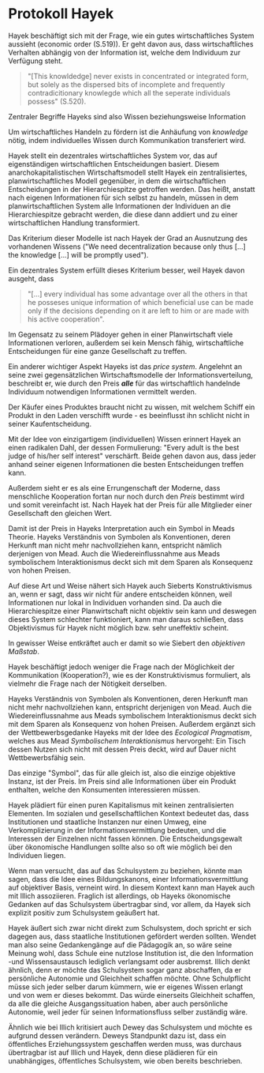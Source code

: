 # Protokoll Hayek
<!-- TODO MH: die hinweise auf die Textherkunft (Protokoll), wie auch die stilistischen Unterschiede müssen raus -->

Hayek beschäftigt sich mit der Frage, wie ein gutes wirtschaftliches System aussieht (economic order (S.519)).
Er geht davon aus, dass wirtschaftliches Verhalten abhängig von der Information ist, welche dem Individuum zur Verfügung steht.
<!-- TODO MH: zu unpräzise, lieber von Information ausgehen -->

>"[This knowldedge] never exists in concentrated or integrated form, but solely as the dispersed bits of incomplete and frequently contradicitionary knowlegde which all the seperate individuals possess" (S.520).

Zentraler Begriffe Hayeks sind also Wissen beziehungsweise Information
<!-- FIXME MH: kein grund hier englisch zu verwenden -->
Um wirtschaftliches Handeln zu fördern ist die Anhäufung von *knowledge* nötig, indem individuelles Wissen durch Kommunikation transferiert wird.
<!-- FIXME MH: trivial/zirkulär. Lieber anhand eines Beispiels erklären, welche Art von wissen *aggregiert* werden muss -->

Hayek stellt ein dezentrales wirtschaftliches System vor, das auf eigenständigen wirtschaftlichen Entscheidungen basiert.
Diesem anarchokapitalistischen Wirtschaftsmodell stellt Hayek ein zentralisiertes, planwirtschaftliches Modell gegenüber, in dem die wirtschaftlichen Entscheidungen in der Hierarchiespitze getroffen werden.
Das heißt, anstatt nach eigenen Informationen für sich selbst zu handeln, müssen in dem planwirtschaftlichen System alle Informationen der Individuen an die Hierarchiespitze gebracht werden, die diese dann addiert und zu einer wirtschaftlichen Handlung transformiert.
<!-- TODO: MH oben stehenden 3 sätze sind zu lang, nicht präzise genug. Es geht in allem um die aggregation von infos. Hier brauchen wir einen Textauszug. -->
Das Kriterium dieser Modelle ist nach Hayek der Grad an Ausnutzung des vorhandenen Wissens ("We need decentralization because only thus [...] the knowledge [...] will be promptly used").
<!-- TODO: Niko, findet jemand ein besseres Zitat? -->
Ein dezentrales System erfüllt dieses Kriterium besser, weil Hayek davon ausgeht, dass

> "[...] every individual has some advantage over all the others in that he posseses unique information of which beneficial use can be made only if the decisions depending on it are left to him or are made with his active cooperation".

Im Gegensatz zu seinem Plädoyer gehen in einer Planwirtschaft viele Informationen verloren, außerdem sei kein Mensch fähig, wirtschaftliche Entscheidungen für eine ganze Gesellschaft zu treffen.
<!-- FIXME: MH Die beiden teile dieses Satzes bedeuten dasselbe, zirkulär -->

Ein anderer wichtiger Aspekt Hayeks ist das *price system*.
Angelehnt an seine zwei gegensätzlichen Wirtschaftsmodelle der Informationsverteilung, beschreibt er, wie durch den Preis ***alle*** für das wirtschaftlich handelnde Individuum notwendigen Informationen vermittelt werden.
<!-- TODO: MH das sind nicht *seine* Wirtschaftsmodelle -->
Der Käufer eines Produktes braucht nicht zu wissen, mit welchem Schiff ein Produkt in den Laden verschifft wurde - es beeinflusst ihn schlicht nicht in seiner Kaufentscheidung.
<!-- TODO: MH die struktur ist murks, hier folgen mehr oder weniger zusammenhanglose Absätze aufeinander -->

Mit der Idee von einzigartigem (individuellen) Wissen erinnert Hayek an einen radikalen Dahl, der dessen Formulierung: "Every adult is the best judge of his/her self interest" verschärft.
Beide gehen davon aus, dass jeder anhand seiner eigenen Informationen die besten Entscheidungen treffen kann.

<!-- FIXME: MH Begriffe sind zu unpräzise: es geht nicht um einzigartiges Wissen ... -->

Außerdem sieht er es als eine Errungenschaft der Moderne, dass menschliche Kooperation fortan nur noch durch den *Preis* bestimmt wird und somit vereinfacht ist.
Nach Hayek hat der Preis für alle Mitglieder einer Gesellschaft den gleichen Wert.
<!-- TODO: MH Quelle? -->
Damit ist der Preis in Hayeks Interpretation auch ein Symbol in Meads Theorie.
Hayeks Verständnis von Symbolen als Konventionen, deren Herkunft man nicht mehr nachvollziehen kann, entspricht nämlich derjenigen von Mead.
Auch die Wiedereinflussnahme aus Meads symbolischem Interaktionismus deckt sich mit dem Sparen als Konsequenz von hohen Preisen.

Auf diese Art und Weise nähert sich Hayek auch Sieberts Konstruktivismus an, wenn er sagt, dass wir nicht für andere entscheiden können, weil Informationen nur lokal in Individuen vorhanden sind.
Da auch die Hierarchiespitze einer Planwirtschaft nicht objektiv sein kann und deswegen dieses System schlechter funktioniert, kann man daraus schließen, dass Objektivismus für Hayek nicht möglich bzw. sehr uneffektiv scheint.
<!-- TODO: MH zirkulär! Genauer auf Natur und Möglichkeiten der Aggregation und Messung von Informationen abstellen -->
In gewisser Weise entkräftet auch er damit so wie Siebert den *objektiven Maßstab*.
<!-- TODO: MH: nein,  hayek entkräftet garnichts; er hat einfach ein anderes Modell. Im übrigen verneint Hayek nicht per se objektives Wissen; er hält es nur für weniger weit verbreitet -->
Hayek beschäftigt jedoch weniger die Frage nach der Möglichkeit der Kommunikation (Kooperation?), wie es der Konstruktivismus formuliert, als vielmehr die Frage nach der Nötigkeit derselben.
<!-- TODO: MH gute arbeit, elegante Schlussfolgerung! Mehr darauf hinarbeiten -->

Hayeks Verständnis von Symbolen als Konventionen, deren Herkunft man nicht mehr nachvollziehen kann, entspricht derjenigen von Mead.
Auch die Wiedereinflussnahme aus Meads symbolischem Interaktionismus deckt sich mit dem Sparen als Konsequenz von hohen Preisen.
Außerdem ergänzt sich der Wettbewerbsgedanke Hayeks mit der Idee des *Ecological Pragmatism*, welches aus Mead *Symbolischem Interaktionismus* hervorgeht:
Ein Tisch dessen Nutzen sich nicht mit dessen Preis deckt, wird auf Dauer nicht Wettbewerbsfähig sein.
<!-- FIXME: MH: nein, das ergänzt sich garnicht, das widerspricht sich! Wie sollte sich das ergänzen? -->
Das einzige "Symbol", das für alle gleich ist, also die einzige objektive Instanz, ist der Preis.
Im Preis sind alle Informationen über ein Produkt enthalten, welche den Konsumenten interessieren müssen.  

<!-- TODO: Sagt er das wirklich? Textnachweis -->

Hayek plädiert für einen puren Kapitalismus mit keinen zentralisierten Elementen.
Im sozialen und gesellschaftlichen Kontext bedeutet das, dass Institutionen und staatliche Instanzen nur einen Umweg, eine Verkomplizierung in der Informationsvermittlung bedeuten, und die Interessen der Einzelnen nicht fassen können.
Die Entscheidungsgewalt über ökonomische Handlungen sollte also so oft wie möglich bei den Individuen liegen.

Wenn man versucht, das auf das Schulsystem zu beziehen, könnte man sagen, dass die Idee eines Bildungskanons, einer Informationsvermittlung auf objektiver Basis, verneint wird.
In diesem Kontext kann man Hayek auch mit Illich assoziieren.
Fraglich ist allerdings, ob Hayeks ökonomische Gedanken auf das Schulsystem übertragbar sind, vor allem, da Hayek sich explizit positiv zum Schulsystem geäußert hat.

Hayek äußert sich zwar nicht direkt zum Schulsystem, doch spricht er sich dagegen aus, dass staatliche Institutionen gefördert werden sollten. Wendet man also seine Gedankengänge auf die Pädagogik an, so wäre seine Meinung wohl, dass Schule eine nutzlose Institution ist, die den Information -und Wissensaustausch lediglich verlangsamt oder ausbremst.
Illich denkt ähnlich, denn er möchte das Schulsystem sogar ganz abschaffen, da er persönliche Autonomie und Gleichheit schaffen möchte. Ohne Schulpflicht müsse sich jeder selber darum kümmern, wie er eigenes Wissen erlangt und von wem er dieses bekommt. Das würde einerseits Gleichheit schaffen, da alle die gleiche Ausgangssituation haben, aber auch persönliche Autonomie, weil jeder für seinen Informationsfluss selber zuständig wäre.

Ähnlich wie bei Illich kritisiert auch Dewey das Schulsystem und möchte es aufgrund dessen verändern. Deweys Standpunkt dazu ist, dass ein öffentliches Erziehungssystem geschaffen werden muss, was durchaus übertragbar ist auf Illich und Hayek, denn diese plädieren für ein unabhängiges, öffentliches Schulsystem, wie oben bereits beschrieben.
